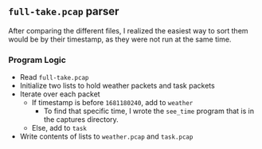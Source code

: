 ## `full-take.pcap` parser

After comparing the different files, I realized the easiest way to sort them would be by their timestamp, as they were not run at the same time. 

### Program Logic
* Read `full-take.pcap`
* Initialize two lists to hold weather packets and task packets
* Iterate over each packet
	* If timestamp is before `1681180240`, add to `weather`
		* To find that specific time, I wrote the `see_time` program that is in the captures directory.
	* Else, add to `task`
* Write contents of lists to `weather.pcap` and `task.pcap`

